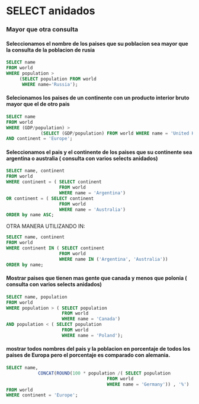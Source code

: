 # SELECT anidados
### Mayor que otra consulta
#### Seleccionamos el nombre de los paises que su poblacion sea mayor que la consulta de la poblacion de rusia
```SQL
SELECT name 
FROM world
WHERE population >
     (SELECT population FROM world
      WHERE name='Russia');

```
#### Selecionamos los paises de un continente con un producto interior bruto mayor que el de otro pais  
```SQL
SELECT name
FROM world
WHERE (GDP/population) > 
             (SELECT (GDP/population) FROM world WHERE name = 'United Kingdom')
AND continent = 'Europe';

```
#### Seleccionamos el pais y el continente de los paises que su continente sea argentina o australia ( consulta con varios selects anidados)

```SQL
SELECT name, continent
FROM world
WHERE continent = ( SELECT continent
                    FROM world
                    WHERE name = 'Argentina')
OR continent = ( SELECT continent
                    FROM world
                    WHERE name = 'Australia')
ORDER by name ASC;
```

OTRA MANERA UTILIZANDO IN:
```SQL
SELECT name, continent
FROM world
WHERE continent IN ( SELECT continent
                    FROM world
                    WHERE name IN ('Argentina', 'Australia'))
ORDER by name;
```
#### Mostrar paises que tienen mas gente que canada y menos que polonia ( consulta con varios selects anidados)

```SQL
SELECT name, population
FROM world
WHERE population > ( SELECT population
                     FROM world
                     WHERE name = 'Canada')
AND population < ( SELECT population
                     FROM world
                     WHERE name = 'Poland');

```
#### mostrar todos nombres del pais y la poblacion en porcentaje de todos los paises de Europa pero el porcentaje es comparado con alemania.

```SQL
SELECT name, 
            CONCAT(ROUND(100 * population /( SELECT population 
                                      FROM world 
                                      WHERE name = 'Germany')) , '%')
FROM world
WHERE continent = 'Europe';

```

#### 

```SQL


```
